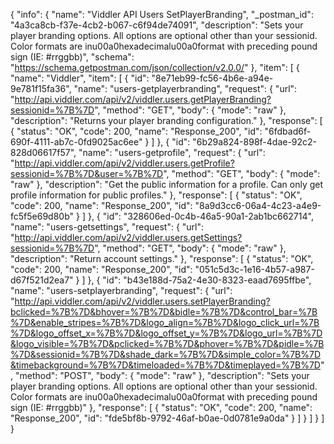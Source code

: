 {
  "info": {
    "name": "Viddler  API Users SetPlayerBranding",
    "_postman_id": "4a3ca8cb-f37e-4cb2-b067-c6f94de74091",
    "description": "Sets your player branding options. All options are optional other than your sessionid. Color formats are inu00a0hexadecimalu00a0format with preceding pound sign (IE: #rrggbb)",
    "schema": "https://schema.getpostman.com/json/collection/v2.0.0/"
  },
  "item": [
    {
      "name": "Viddler",
      "item": [
        {
          "id": "8e71eb99-fc56-4b6e-a94e-9e781f15fa36",
          "name": "users-getplayerbranding",
          "request": {
            "url": "http://api.viddler.com/api/v2/viddler.users.getPlayerBranding?sessionid=%7B%7D",
            "method": "GET",
            "body": {
              "mode": "raw"
            },
            "description": "Returns your player branding configuration."
          },
          "response": [
            {
              "status": "OK",
              "code": 200,
              "name": "Response_200",
              "id": "6fdbad6f-690f-4111-ab7c-0fd9025ac6ee"
            }
          ]
        },
        {
          "id": "6b29a824-898f-4dae-92c2-828d06617f57",
          "name": "users-getprofile",
          "request": {
            "url": "http://api.viddler.com/api/v2/viddler.users.getProfile?sessionid=%7B%7D&user=%7B%7D",
            "method": "GET",
            "body": {
              "mode": "raw"
            },
            "description": "Get the public information for a profile. Can only get profile information for public profiles."
          },
          "response": [
            {
              "status": "OK",
              "code": 200,
              "name": "Response_200",
              "id": "8a9d3cc6-06a4-4c23-a4e9-fc5f5e69d80b"
            }
          ]
        },
        {
          "id": "328606ed-0c4b-46a5-90a1-2ab1bc662714",
          "name": "users-getsettings",
          "request": {
            "url": "http://api.viddler.com/api/v2/viddler.users.getSettings?sessionid=%7B%7D",
            "method": "GET",
            "body": {
              "mode": "raw"
            },
            "description": "Return account settings."
          },
          "response": [
            {
              "status": "OK",
              "code": 200,
              "name": "Response_200",
              "id": "051c5d3c-1e16-4b57-a987-d67f521d2ea7"
            }
          ]
        },
        {
          "id": "b43e188d-75a2-4e30-8323-eaad7695ffbe",
          "name": "users-setplayerbranding",
          "request": {
            "url": "http://api.viddler.com/api/v2/viddler.users.setPlayerBranding?bclicked=%7B%7D&bhover=%7B%7D&bidle=%7B%7D&control_bar=%7B%7D&enable_stripes=%7B%7D&logo_align=%7B%7D&logo_click_url=%7B%7D&logo_offset_x=%7B%7D&logo_offset_y=%7B%7D&logo_url=%7B%7D&logo_visible=%7B%7D&pclicked=%7B%7D&phover=%7B%7D&pidle=%7B%7D&sessionid=%7B%7D&shade_dark=%7B%7D&simple_color=%7B%7D&timebackground=%7B%7D&timeloaded=%7B%7D&timeplayed=%7B%7D",
            "method": "POST",
            "body": {
              "mode": "raw"
            },
            "description": "Sets your player branding options. All options are optional other than your sessionid. Color formats are inu00a0hexadecimalu00a0format with preceding pound sign (IE: #rrggbb)"
          },
          "response": [
            {
              "status": "OK",
              "code": 200,
              "name": "Response_200",
              "id": "fde5bf8b-9792-46af-b0ae-0d0781e9a0da"
            }
          ]
        }
      ]
    }
  ]
}